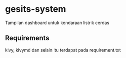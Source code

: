 # gesits-system
Tampilan dashboard untuk kendaraan listrik cerdas

## Requirements
kivy, kivymd dan selain itu terdapat pada requirement.txt
